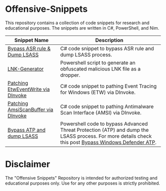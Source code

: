 # Offensive-Snippets
This repository contains a collection of code snippets for research and educational purposes. The snippets are written in C#, PowerShell, and Nim. 

|Snippet Name| Description |
|--|--|
| [Bypass ASR rule & Dump LSASS](https://github.com/0xAbdullah/Offensive-Snippets/blob/main/C%23/PInvoke/ASR_bypass_to_dump_LSASS.cs) | C# code snippet to bypass ASR rule and dump LSASS process.  |
| [LNK-Generator](https://github.com/0xAbdullah/Offensive-Snippets/blob/main/PowerShell/LNK-Generator.ps1) | Powershell script to generate an obfuscated malicious LNK file as a dropper.  |
| [Patching EtwEventWrite via DInvoke](https://github.com/0xAbdullah/Offensive-Snippets/blob/main/C%23/DInvoke/EtwEventWrite.cs) | C# code snippet to pathing Event Tracing for Windows (ETW) via DInvoke.  | 
| [Patching AmsiScanBuffer via DInvoke](https://github.com/0xAbdullah/Offensive-Snippets/blob/main/C%23/DInvoke/AmsiScanBuffer.cs) | C# code snippet to pathing Antimalware Scan Interface (AMSI) via DInvoke.  | 
| [Bypass ATP and dump LSASS](https://github.com/0xAbdullah/Offensive-Snippets/blob/main/PowerShell/Bypass_Windows_Defender_ATP_To_Dump_LSASS_PoC.ps1) | Powershell code to bypass Advanced Threat Protection (ATP) and dump the LSASS process. For more details check this post [Bypass Windows Defender ATP](https://blog.0x4.xyz/bypassing-windows-protection-mechanisms/bypass-windows-defender-atp). | 

# Disclaimer
The "Offensive Snippets" Repository is intended for authorized testing and educational purposes only. Use for any other purposes is strictly prohibited. 
